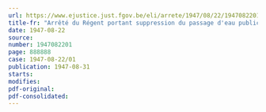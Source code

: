 ```yaml
---
url: https://www.ejustice.just.fgov.be/eli/arrete/1947/08/22/1947082201/justel
title-fr: "Arrêté du Régent portant suppression du passage d'eau public pour piétons sur le chenal du port de Blankenberge"
date: 1947-08-22
source:
number: 1947082201
page: 888888
case: 1947-08-22/01
publication: 1947-08-31
starts:
modifies:
pdf-original:
pdf-consolidated:
---
```


